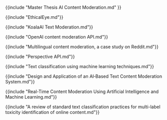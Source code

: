 {{include "Master Thesis AI Content Moderation.md" }}

{{include "EthicalEye.md"}}

{{include "KoalaAI Text Moderation.md"}}

{{include "OpenAI content moderation API.md"}}

{{include "Multilingual content moderation, a case study on Reddit.md"}}

{{include "Perspective API.md"}}

{{include "Text classification using machine learning techniques.md"}}

{{include "Design and Application of an AI‐Based Text Content Moderation System.md"}}

{{include "Real-Time Content Moderation Using Artificial Intelligence and Machine Learning.md"}}

{{include "A review of standard text classification practices for multi-label toxicity identification of online content.md"}}
